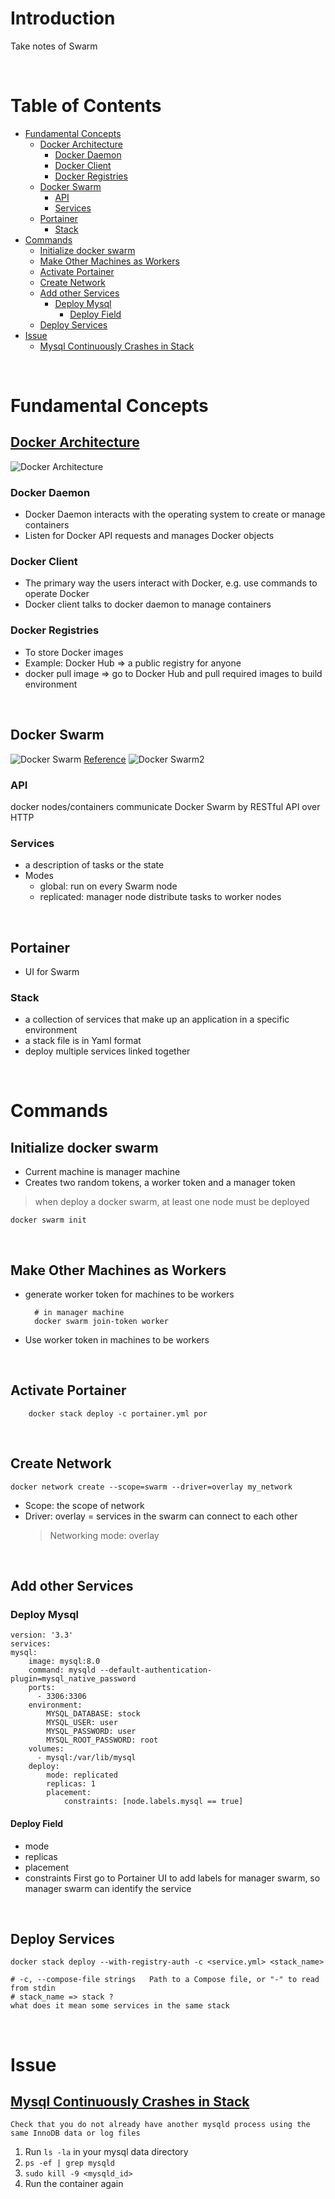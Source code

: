 <!-- omit in toc -->
# Introduction
Take notes of Swarm

<br />

<!-- omit in toc -->
# Table of Contents
- [Fundamental Concepts](#fundamental-concepts)
  - [Docker Architecture](#docker-architecture)
    - [Docker Daemon](#docker-daemon)
    - [Docker Client](#docker-client)
    - [Docker Registries](#docker-registries)
  - [Docker Swarm](#docker-swarm)
    - [API](#api)
    - [Services](#services)
  - [Portainer](#portainer)
    - [Stack](#stack)
- [Commands](#commands)
  - [Initialize docker swarm](#initialize-docker-swarm)
  - [Make Other Machines as Workers](#make-other-machines-as-workers)
  - [Activate Portainer](#activate-portainer)
  - [Create Network](#create-network)
  - [Add other Services](#add-other-services)
    - [Deploy Mysql](#deploy-mysql)
      - [Deploy Field](#deploy-field)
  - [Deploy Services](#deploy-services)
- [Issue](#issue)
  - [Mysql Continuously Crashes in Stack](#mysql-continuously-crashes-in-stack)



<br />

# Fundamental Concepts
## [Docker Architecture](https://docs.docker.com/get-started/overview/#docker-architecture)

![Docker Architecture](./docker_structure.JPG)

### Docker Daemon

* Docker Daemon interacts with the operating system to create or manage containers 
* Listen for Docker API requests and manages Docker objects

### Docker Client
* The primary way the users interact with Docker, e.g. use commands to operate Docker
* Docker client talks to docker daemon to manage containers

### Docker Registries
* To store Docker images
* Example: Docker Hub => a public registry for anyone
* docker pull image => go to Docker Hub and pull required images to build environment

<br />

## Docker Swarm
![Docker Swarm](./docker_swarm.JPG)
[Reference](https://www.youtube.com/watch?v=Tm0Q5zr3FL4)
![Docker Swarm2](./docker_swarm2.JPG)


### API
docker nodes/containers communicate Docker Swarm by RESTful API over HTTP

### Services
* a description of tasks or the state
* Modes
  * global: run on every Swarm node
  * replicated: manager node distribute tasks to worker nodes
  
<br />


## Portainer
* UI for Swarm

### Stack
* a collection of services that make up an application in a specific environment
* a stack file is in Yaml format
* deploy multiple services linked together
  

<br />

# Commands
## Initialize docker swarm
* Current machine is manager machine
* Creates two random tokens, a worker token and a manager token
> when deploy a docker swarm, at least one node must be deployed

    docker swarm init 

<br />

## Make Other Machines as Workers
* generate worker token for machines to be workers
  
        # in manager machine 
        docker swarm join-token worker 

* Use worker token in machines to be workers

<br />

## Activate Portainer


        docker stack deploy -c portainer.yml por

<br />

## Create Network

    docker network create --scope=swarm --driver=overlay my_network

  * Scope: the scope of network
  * Driver: overlay = services in the swarm can connect to each other
    > Networking mode: overlay

<br />

## Add other Services
### Deploy Mysql 

    version: '3.3'
    services:
    mysql:
        image: mysql:8.0
        command: mysqld --default-authentication-plugin=mysql_native_password
        ports:
          - 3306:3306
        environment:
            MYSQL_DATABASE: stock
            MYSQL_USER: user
            MYSQL_PASSWORD: user
            MYSQL_ROOT_PASSWORD: root
        volumes:
          - mysql:/var/lib/mysql
        deploy:
            mode: replicated
            replicas: 1
            placement:
                constraints: [node.labels.mysql == true]

#### Deploy Field
* mode
* replicas
* placement
* constraints
    First go to Portainer UI to add labels for manager swarm, so manager swarm can identify the service

<br />

## Deploy Services
    docker stack deploy --with-registry-auth -c <service.yml> <stack_name>

    # -c, --compose-file strings   Path to a Compose file, or "-" to read from stdin
    # stack_name => stack ?
    what does it mean some services in the same stack

<br />

# Issue
## [Mysql Continuously Crashes in Stack](https://serverfault.com/a/970821)

    Check that you do not already have another mysqld process using the same InnoDB data or log files

  1. Run ```ls -la``` in your mysql data directory
  2. ```ps -ef | grep mysqld```
  3. ```sudo kill -9 <mysqld_id>```
  4. Run the container again
